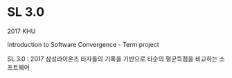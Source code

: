 # SL 3.0

2017 KHU

Introduction to Software Convergence - Term project

SL 3.0 : 2017 삼성라이온즈 타자들의 기록을 기반으로 타순의 평균득점을 비교하는 소프트웨어
